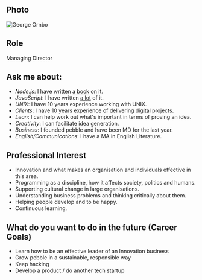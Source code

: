 
## Photo
![George Ornbo][1]
## Role
Managing Director

## Ask me about:
- *Node.js*: I have written [a book][2] on it.
- *JavaScript*: I have written [a lot][3] of it. 
- *UNIX*: I have 10 years experience working with UNIX. 
- *Clients*: I have 10 years experience of delivering digital projects.
- *Lean*: I can help work out what's important in terms of proving an idea.
- *Creativity*: I can facilitate idea generation.
- *Business*: I founded pebble and have been MD for the last year. 
- *English/Communications*: I have a MA in English Literature.

## Professional Interest 
- Innovation and what makes an organisation and individuals effective in this area.
- Programming as a discipline, how it affects society, politics and humans.
- Supporting cultural change in large organisations.
- Understanding business problems and thinking critically about them. 
- Helping people develop and to be happy.
- Continuous learning.

## What do you want to do in the future (Career Goals)
- Learn how to be an effective leader of an Innovation business
- Grow pebble in a sustainable, responsible way
- Keep hacking
- Develop a product / do another tech startup

[1]: https://s.gravatar.com/avatar/518515d50d7a54ca1b06bf9301b0b990 
[2]: http://www.amazon.com/Sams-Teach-Yourself-Node-js-Hours/dp/0672335956
[3]: https://github.com/shapeshed
